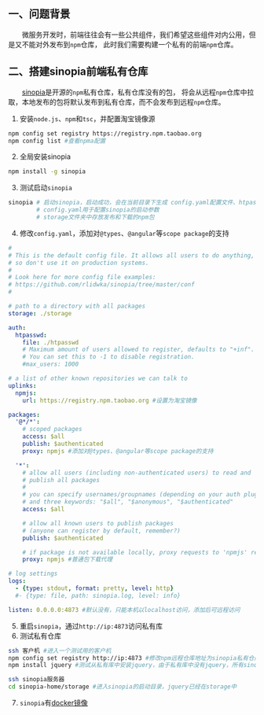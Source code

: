 ## 一、问题背景
&emsp;&emsp;微服务开发时，前端往往会有一些公共组件，我们希望这些组件对内公用，但是又不能对外发布到`npm`仓库，
此时我们需要构建一个私有的前端`npm`仓库。
## 二、搭建sinopia前端私有仓库
&emsp;&emsp;[sinopia](https://github.com/xpzsoft-maker/sinopia)是开源的`npm`私有仓库，私有仓库没有的包，
将会从远程`npm`仓库中拉取，本地发布的包将默认发布到私有仓库，而不会发布到远程`npm`仓库。
1. 安装`node.js`、`npm`和`tsc`，并配置淘宝镜像源
```sh
npm config set registry https://registry.npm.taobao.org
npm config list #查看npma配置
```
2. 全局安装sinopia
```sh
npm install -g sinopia
```
3. 测试启动`sinopia`
```sh
sinopia # 启动sinopia，启动成功，会在当前目录下生成 config.yaml配置文件、htpasswd文件和storage文件夹
        # config.yaml用于配置sinopia的启动参数
        # storage文件夹中存放发布和下载的npm包
```
4. 修改`config.yaml`，添加对`@types`、`@angular`等`scope package`的支持
```yaml
#
# This is the default config file. It allows all users to do anything,
# so don't use it on production systems.
#
# Look here for more config file examples:
# https://github.com/rlidwka/sinopia/tree/master/conf
#

# path to a directory with all packages
storage: ./storage

auth:
  htpasswd:
    file: ./htpasswd
    # Maximum amount of users allowed to register, defaults to "+inf".
    # You can set this to -1 to disable registration.
    #max_users: 1000

# a list of other known repositories we can talk to
uplinks:
  npmjs:
    url: https://registry.npm.taobao.org #设置为淘宝镜像

packages:
  '@*/*':
    # scoped packages
    access: $all
    publish: $authenticated
    proxy: npmjs #添加对@types、@angular等scope package的支持

  '*':
    # allow all users (including non-authenticated users) to read and
    # publish all packages
    #
    # you can specify usernames/groupnames (depending on your auth plugin)
    # and three keywords: "$all", "$anonymous", "$authenticated"
    access: $all

    # allow all known users to publish packages
    # (anyone can register by default, remember?)
    publish: $authenticated

    # if package is not available locally, proxy requests to 'npmjs' registry
    proxy: npmjs #普通包下载代理

# log settings
logs:
  - {type: stdout, format: pretty, level: http}
  #- {type: file, path: sinopia.log, level: info}

listen: 0.0.0.0:4873 #默认没有，只能本机以localhost访问，添加后可远程访问
```
5. 重启`sinopia`，通过`http://ip:4873`访问私有库
6. 测试私有仓库
```sh
ssh 客户机 #进入一个测试用的客户机
npm config set registry http://ip:4873 #修改npm远程仓库地址为sinopia私有仓库地址
npm install jquery #测试从私有库中安装jquery，由于私有库中没有jquery，所有sinopia会从proxy:npmjs远程拉取jquery

ssh sinopia服务器
cd sinopia-home/storage #进入sinopia的启动目录，jquery已经在storage中
```
7. `sinopia`有[docker镜像](https://hub.docker.com/r/keyvanfatehi/sinopia/)